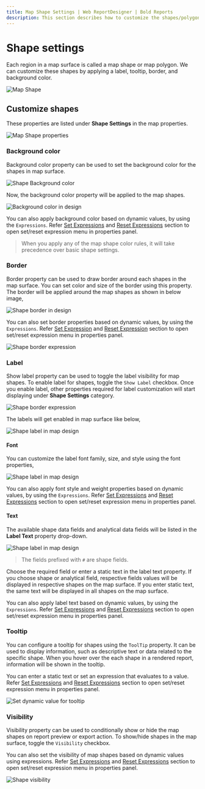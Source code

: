 ```yaml
---
title: Map Shape Settings | Web ReportDesigner | Bold Reports
description: This section describes how to customize the shapes/polygons in Map Report Item with the Bold Report Designer
---
```


# Shape settings

Each region in a map surface is called a map shape or map polygon. We can customize these shapes by applying a label, tooltip, border, and background color.

![Map Shape](/static/assets/on-premise/images/report-designer/report-items/map/shape-settings/sketch.png)

## Customize shapes

These properties are listed under **Shape Settings** in the map properties.

![Map Shape properties](/static/assets/on-premise/images/report-designer/report-items/map/shape-settings/properties.png)

### Background color

Background color property can be used to set the background color for the shapes in map surface.

![Shape Background color](/static/assets/on-premise/images/report-designer/report-items/map/shape-settings/bg-color.png)

Now, the background color property will be applied to the map shapes.

![Background color in design](/static/assets/on-premise/images/report-designer/report-items/map/shape-settings/bg-color-design.png)

You can also apply background color based on dynamic values, by using the `Expressions`. Refer [Set Expressions](/on-premise/report-designer/compose-report/properties-panel/#set-expression) and [Reset Expressions](/on-premise/report-designer/compose-report/properties-panel/#reset-expression) section to open set/reset expression menu in properties panel.

> When you apply any of the map shape color rules, it will take precedence over basic shape settings.

### Border

Border property can be used to draw border around each shapes in the map surface. You can set color and size of the border using this property. The border will be applied around the map shapes as shown in below image,

![Shape border in design](/static/assets/on-premise/images/report-designer/report-items/map/shape-settings/border-design.png)

You can also set border properties based on dynamic values, by using the `Expressions`. Refer [Set Expression](/on-premise/report-designer/compose-report/properties-panel/#set-expression) and [Reset Expression](/on-premise/report-designer/compose-report/properties-panel/#reset-expression) section to open set/reset expression menu in properties panel.

![Shape border expression](/static/assets/on-premise/images/report-designer/report-items/map/shape-settings/expression-menu.png)

### Label

Show label property can be used to toggle the label visibility for map shapes. To enable label for shapes, toggle the `Show Label` checkbox. Once you enable label, other properties required for label customization will start displaying under **Shape Settings** category.

![Shape border expression](/static/assets/on-premise/images/report-designer/report-items/map/shape-settings/label-properties.png)

The labels will get enabled in map surface like below,

![Shape label in map design](/static/assets/on-premise/images/report-designer/report-items/map/shape-settings/shape-label.png)

#### Font

You can customize the label font family, size, and style using the font properties,

![Shape label in map design](/static/assets/on-premise/images/report-designer/report-items/map/shape-settings/font-properties.png)

You can also apply font style and weight properties based on dynamic values, by using the `Expressions`. Refer [Set Expressions](/on-premise/report-designer/compose-report/properties-panel/#set-expression) and [Reset Expressions](/on-premise/report-designer/compose-report/properties-panel/#reset-expression) section to open set/reset expression menu in properties panel.

#### Text

The available shape data fields and analytical data fields will be listed in the **Label Text** property drop-down.

![Shape label in map design](/static/assets/on-premise/images/report-designer/report-items/map/shape-settings/label-text.png)

> The fields prefixed with `#` are shape fields.

Choose the required field or enter a static text in the label text property. If you choose shape or analytical field, respective fields values will be displayed in respective shapes on the map surface. If you enter static text, the same text will be displayed in all shapes on the map surface.

You can also apply label text based on dynamic values, by using the `Expressions`. Refer [Set Expressions](/on-premise/report-designer/compose-report/properties-panel/#set-expression) and [Reset Expressions](/on-premise/report-designer/compose-report/properties-panel/#reset-expression) section to open set/reset expression menu in properties panel.

### Tooltip

You can configure a tooltip for shapes using the `ToolTip` property. It can be used to display information, such as descriptive text or data related to the specific shape. When you hover over the each shape in a rendered report, information will be shown in the tooltip.

You can enter a static text or set an expression that evaluates to a value. Refer [Set Expressions](/on-premise/report-designer/compose-report/properties-panel/#set-expression) and [Reset Expressions](/on-premise/report-designer/compose-report/properties-panel/#reset-expression) section to open set/reset expression menu in properties panel.

![Set dynamic value for tooltip](/static/assets/on-premise/images/report-designer/report-items/map/shape-settings/tooltip.png)

### Visibility

Visibility property can be used to conditionally show or hide the map shapes on report preview or export action. To show/hide shapes in the map surface, toggle the `Visibility` checkbox.

You can also set the visibility of map shapes based on dynamic values using expressions. Refer [Set Expressions](/on-premise/report-designer/compose-report/properties-panel/#set-expression) and [Reset Expressions](/on-premise/report-designer/compose-report/properties-panel/#reset-expression) section to open set/reset expression menu in properties panel.

![Shape visibility](/static/assets/on-premise/images/report-designer/report-items/map/shape-settings/visibility.png)